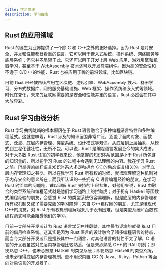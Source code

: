 ```yaml
---
title: 学习曲线
description: 学习曲线
---
```


## Rust 的应用领域

Rust 的诞生为业界提供了一个除 C 和 C++之外的更好选择。因为 Rust 是对安全、并发和性能都很看重的语言，它可以用于嵌入式系统、操作系统、网络服务等底层系统；但它并不局限于此，它还可以用于开发上层 Web 应用、游戏引擎和机器学习，甚至基于 WebAssembly 技术还可以开发前端组件。因为高的安全性和不逊于 C/C++的性能，Rust 也被应用于新的前沿领域，比如区块链。

目前 Rust 已经被陆续应用在区块链、游戏引擎、WebAssembly 技术、机器学习、分布式数据库、网络服务基础设施、Web 框架、操作系统和嵌入式等领域。时代在变化，未来的互联网需要的是安全和性能并重的语言，Rust 必然会在其中大放异彩。

## Rust 学习曲线分析

Rust 学习曲线陡峭的根本原因在于 Rust 语言融合了多种编程语言特性和多种编程范式。这就意味着，Rust 涉及的知识范围非常广泛，涵盖了面向对象、函数式、泛型、底层内存管理、类型系统、设计模式等知识。从底层到上层抽象，从模式到工程化健壮性，无所不包。可以说，Rust 是编程语言发展至今的集大成者。对于大多数 Rust 语言的初学者来说，他掌握的知识体系范围是小于 Rust 所包含的知识量的，所以在学习 Rust 的过程中会遇到无法理解的内容。我在学习 Rust 之前，所掌握的编程语言知识体系大多是和拥有 GC 的动态语言相关的，对于底层内存管理知之甚少。所以在我学习 Rust 所有权的时候，就很难理解这种机制对于内存安全的意义所在；而我所认识的一些拥有 C 语言编程经验的朋友，在学习 Rust 时面临的问题是，难以理解 Rust 支持的上层抽象，对他们来说，Rust 中融合的类型系统和编程范式就是他们学习道路上的拦路虎；对于拥有 Haskell 等函数式编程经验的朋友，会感觉 Rust 的类型系统很容易理解，但是底层的内存管理和所有权机制又成了需要克服的学习障碍；来自 C++编程圈的朋友，尤其是懂现代 C++的朋友，对 Rust 所有权机制理解起来几乎没有困难，但是类型系统和函数式编程范式可能会阻碍他们的学习。

目前一大部分开发者认为 Rust 语言学习曲线颇陡，其中最为诟病的就是 Rust 目前的借用检查系统。这其实是因为 Rust 语言的设计融合了诸多编程语言的特点，而当今大部分开发者只是擅长其中一门语言，对其他语言的特性不太了解。C 语言的开发者虽然对底层内存管理比较熟悉，但是未必熟悉 C++ 的 RAII 机制；即使熟悉 C++，也未必熟悉 Haskell 的类型系统；即便熟悉 Haskell 的类型系统，也未必懂得底层内存管理机制。更不用说内置 GC 的 Java、Ruby、Python 等面向对象语言的开发者了。
